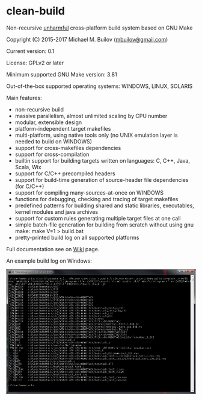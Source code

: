 # clean-build
Non-recursive [unharmful](#http://aegis.sourceforge.net/auug97.pdf) cross-platform build system based on GNU Make

Copyright (C) 2015-2017 Michael M. Builov (mbuilov@gmail.com)

Current version: 0.1

License: GPLv2 or later

Minimum supported GNU Make version: 3.81

Out-of-the-box supported operating systems: WINDOWS, LINUX, SOLARIS

Main features:

- non-recursive build
- massive parallelism, almost unlimited scaling by CPU number
- modular, extensible design
- platform-independent target makefiles
- multi-platform, using native tools only (no UNIX emulation layer is needed to build on WINDOWS)
- support for cross-makefiles dependencies
- support for cross-compilation
- builtin support for building targets written on languages: C, C++, Java, Scala, Wix
- support for C/C++ precompiled headers
- support for build-time generation of source-header file dependencies (for C/C++)
- support for compiling many-sources-at-once on WINDOWS
- functions for debugging, checking and tracing of target makefiles
- predefined patterns for building shared and static libraries, executables, kernel modules and java archives
- support for custom rules generating multiple target files at one call
- simple batch-file generation for building from scratch without using gnu make: make V=1 > build.bat
- pretty-printed build log on all supported platforms

Full documentation see on [Wiki](https://github.com/mbuilov/clean-build/wiki) page.

An example build log on Windows:

![memstack build log](memstack.png)
